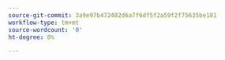 ```yaml
---
source-git-commit: 3a9e97b472482d6a7f6df5f2a59f2f75635be181
workflow-type: tm+mt
source-wordcount: '0'
ht-degree: 0%

---
```


